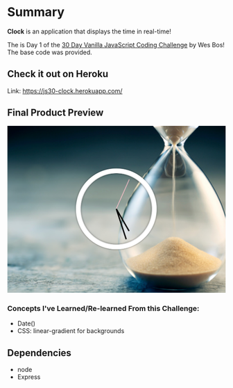 # Summary

**Clock** is an application that displays the time in real-time!

The is Day 1 of the [30 Day Vanilla JavaScript Coding Challenge](https://javascript30.com/) by Wes Bos! The base code was provided.

## Check it out on Heroku

Link: https://js30-clock.herokuapp.com/

## Final Product Preview

![home-page](https://github.com/StephhyL/JS30-Clock/blob/main/public/docs/home.png)

### Concepts I've Learned/Re-learned From this Challenge:

- Date()
- CSS: linear-gradient for backgrounds

## Dependencies

- node
- Express
